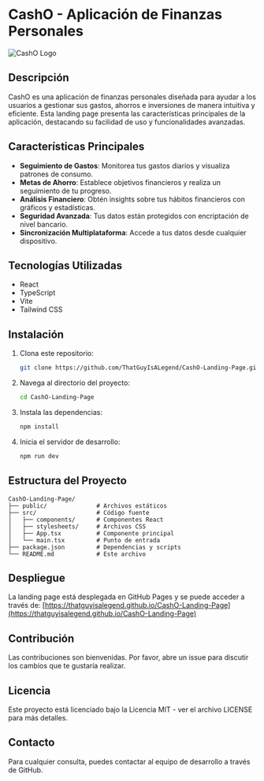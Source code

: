 # CashO - Aplicación de Finanzas Personales

![CashO Logo](public/logo.png)

## Descripción

CashO es una aplicación de finanzas personales diseñada para ayudar a los usuarios a gestionar sus gastos, ahorros e inversiones de manera intuitiva y eficiente. Esta landing page presenta las características principales de la aplicación, destacando su facilidad de uso y funcionalidades avanzadas.

## Características Principales

- **Seguimiento de Gastos**: Monitorea tus gastos diarios y visualiza patrones de consumo.
- **Metas de Ahorro**: Establece objetivos financieros y realiza un seguimiento de tu progreso.
- **Análisis Financiero**: Obtén insights sobre tus hábitos financieros con gráficos y estadísticas.
- **Seguridad Avanzada**: Tus datos están protegidos con encriptación de nivel bancario.
- **Sincronización Multiplataforma**: Accede a tus datos desde cualquier dispositivo.

## Tecnologías Utilizadas

- React
- TypeScript
- Vite
- Tailwind CSS

## Instalación

1. Clona este repositorio:
   ```bash
   git clone https://github.com/ThatGuyIsALegend/CashO-Landing-Page.git
   ```

2. Navega al directorio del proyecto:
   ```bash
   cd CashO-Landing-Page
   ```

3. Instala las dependencias:
   ```bash
   npm install
   ```

4. Inicia el servidor de desarrollo:
   ```bash
   npm run dev
   ```

## Estructura del Proyecto

```
CashO-Landing-Page/
├── public/              # Archivos estáticos
├── src/                 # Código fuente
│   ├── components/      # Componentes React
│   ├── stylesheets/     # Archivos CSS
│   ├── App.tsx          # Componente principal
│   └── main.tsx         # Punto de entrada
├── package.json         # Dependencias y scripts
└── README.md            # Este archivo
```

## Despliegue

La landing page está desplegada en GitHub Pages y se puede acceder a través de:
[https://thatguyisalegend.github.io/CashO-Landing-Page](https://thatguyisalegend.github.io/CashO-Landing-Page)

## Contribución

Las contribuciones son bienvenidas. Por favor, abre un issue para discutir los cambios que te gustaría realizar.

## Licencia

Este proyecto está licenciado bajo la Licencia MIT - ver el archivo LICENSE para más detalles.

## Contacto

Para cualquier consulta, puedes contactar al equipo de desarrollo a través de GitHub.
